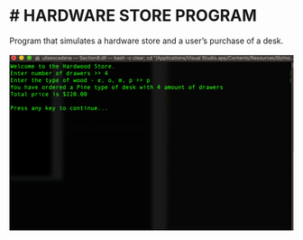 ﻿# # HARDWARE STORE PROGRAM

Program that simulates a hardware store and a user’s purchase of a desk.
<br /><br/>
<img src="program.png" alt="screenshoot">